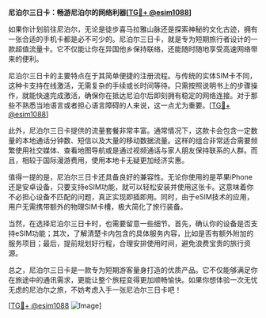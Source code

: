 **尼泊尔三日卡：畅游尼泊尔的网络利器[[TG💪+ @esim1088](https://t.me/s/esim1088)]**

如果你计划前往尼泊尔，无论是徒步喜马拉雅山脉还是探索神秘的文化古迹，拥有一张合适的手机卡都是必不可少的。尼泊尔三日卡，就是专为短期旅行者设计的一款超值流量卡。它不仅能让你在异国他乡保持联络，还能随时随地享受高速网络带来的便利。

尼泊尔三日卡的主要特点在于其简单便捷的注册流程。与传统的实体SIM卡不同，这种卡支持在线激活，无需复杂的手续或长时间等待。只需按照说明书上的步骤操作，就能快速完成激活，确保你在抵达尼泊尔后即刻拥有稳定的网络连接。对于那些不熟悉当地语言或者担心语言障碍的人来说，这一点尤为重要。[[TG💪+ @esim1088](https://t.me/s/esim1088)]

此外，尼泊尔三日卡提供的流量套餐非常丰富。通常情况下，这款卡会包含一定数量的本地通话分钟数、短信以及大量的移动数据流量。这样的组合非常适合需要频繁使用社交媒体、查看地图导航或是通过视频通话与家人朋友保持联系的人群。而且，相较于国际漫游费用，使用本地卡无疑更加经济实惠。

值得一提的是，尼泊尔三日卡还具备良好的兼容性。无论你使用的是苹果iPhone还是安卓设备，只要支持eSIM功能，就可以轻松安装并使用这张卡。这意味着你不必担心设备不匹配的问题，真正实现即插即用。同时，由于eSIM技术的应用，用户无需携带额外的物理SIM卡槽，极大简化了旅行装备。

当然，在选择尼泊尔三日卡时，也需要留意一些细节。首先，确认你的设备是否支持eSIM功能；其次，了解清楚卡内包含的具体服务内容，比如是否有额外附加的服务项目；最后，提前规划好行程，合理安排使用时间，避免浪费宝贵的旅行资源。

总之，尼泊尔三日卡是一款专为短期游客量身打造的优质产品。它不仅能够满足你在旅途中的通讯需求，更能让整个旅程变得更加顺畅愉快。如果你想体验一次无忧无虑的尼泊尔之旅，不妨考虑入手一张尼泊尔三日卡吧！

[[TG💪+ @esim1088](https://t.me/s/esim1088) ![Image](https://i.postimg.cc/4NQfJmqS/Snipaste-2025-05-13-00-14-12.png)]